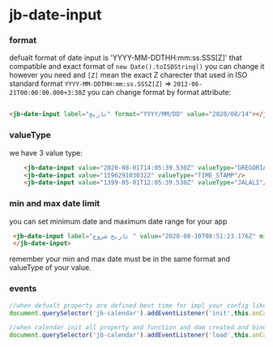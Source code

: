 # jb-date-input

### format

defualt format of date input is 'YYYY-MM-DDTHH:mm:ss.SSS[Z]' that compatible and exact format of `new Date().toISOString()`
you can change it however you need and `[Z]` mean the exact Z charecter that used in ISO standard format `YYYY-MM-DDTHH:mm:ss.SSSZ[Z]` => `2012-06-21T00:00:00.000+3:30Z`
you can change format by format attribute:

```html

<jb-date-input label="تاریخ" format="YYYY/MM/DD" value="2020/08/14"></jb-date-input>

```

### valueType

we have 3 value type:

```html
    <jb-date-input value="2020-08-01T14:05:39.530Z" valueType="GREGORIAN"/>
    <jb-date-input value="1596291030322" valueType="TIME_STAMP"/>
    <jb-date-input value="1399-05-01T12:05:39.530Z" valueType="JALALI"/>
```
### min and max date limit

you can set minimum date and maximum date range for your app 

```html
 <jb-date-input label="تاریخ شروع " value="2020-08-10T08:51:23.176Z" min="2020-08-05T08:51:23.176Z" max="2020-08-15T08:51:23.176Z">
 </jb-date-input>
```
remember your min and max date must be in the same format and valueType of your value.

### events

```js
//when defualt property are defined best time for impl your config like min and max date
document.querySelector('jb-calendar').addEventListener('init',this.onCalendarElementInitiated);

//when calendar init all property and function and dom created and bind successully
document.querySelector('jb-calendar').addEventListener('load',this.onCalendarElementLoaded);
```